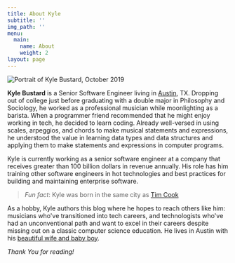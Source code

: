 ```yaml
---
title: About Kyle
subtitle: ''
img_path: ''
menu:
  main:
    name: About
    weight: 2
layout: page
---
```

![Portrait of Kyle Bustard, October 2019](/images/kyle-bustard-om-portrait-10-2019.jpg)

**Kyle Bustard** is a Senior Software Engineer living in [Austin](https://en.wikipedia.org/wiki/Austin,_Texas), TX. Dropping out of college just before graduating with a double major in Philosophy and Sociology, he worked as a professional musician while moonlighting as a barista. When a [](https://www.linkedin.com/in/john-blythe-6518a615/)programmer friend recommended that he might enjoy working in tech, he decided to learn coding. Already well-versed in using scales, arpeggios, and chords to make musical statements and expressions, he understood the value in learning data types and data structures and applying them to make statements and expressions in computer programs. 

Kyle is currently working as a senior software engineer at a company that receives greater than 100 billion dollars in revenue annually. His role has him training other software engineers in hot technologies and best practices for building and maintaining enterprise software.

> *Fun fact*: Kyle was born in the same city as [Tim Cook](https://en.wikipedia.org/wiki/Tim_Cook)

As a hobby, Kyle authors this blog where he hopes to reach others like him: musicians who've transitioned into tech careers, and technologists who've had an unconventional path and want to excel in their careers despite  missing out on a classic computer science education. He lives in Austin with his [beautiful wife and baby boy](https://www.instagram.com/p/BstagZ2AnUP/).

*Thank You for reading!*
